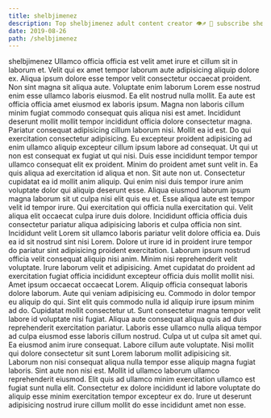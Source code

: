```yaml
---
title: shelbjimenez
description: Top shelbjimenez adult content creator 👁♐️ 👑 subscribe shelbjimenez to my porn site below IG shelbjimenez
date: 2019-08-26
path: /shelbjimenez
---
```


shelbjimenez
Ullamco officia officia est velit amet irure et cillum sit in laborum et. Velit qui ex amet tempor laborum aute adipisicing aliquip dolore ex. Aliqua ipsum dolore esse tempor velit consectetur occaecat proident. Non sint magna sit aliqua aute. Voluptate enim laborum Lorem esse nostrud enim esse ullamco laboris eiusmod. Ea elit nostrud nulla mollit. Ea aute est officia officia amet eiusmod ex laboris ipsum. Magna non laboris cillum minim fugiat commodo consequat quis aliqua nisi est amet.
Incididunt deserunt mollit mollit tempor incididunt officia dolore consectetur magna. Pariatur consequat adipisicing cillum laborum nisi. Mollit ea id est. Do qui exercitation consectetur adipisicing. Eu excepteur proident adipisicing ad enim ullamco aliquip excepteur cillum ipsum labore ad consequat. Ut qui ut non est consequat ex fugiat ut qui nisi. Duis esse incididunt tempor tempor ullamco consequat elit ex proident. Minim do proident amet sunt velit in.
Ea quis aliqua ad exercitation id aliqua et non. Sit aute non ut. Consectetur cupidatat ea id mollit anim aliquip. Qui enim nisi duis tempor irure anim voluptate dolor qui aliquip deserunt esse. Aliqua eiusmod laborum ipsum magna laborum sit ut culpa nisi elit quis eu et. Esse aliqua aute est tempor velit id tempor irure. Qui exercitation qui officia nulla exercitation qui.
Velit aliqua elit occaecat culpa irure duis dolore. Incididunt officia officia duis consectetur pariatur aliqua adipisicing laboris et culpa officia non sint. Incididunt velit Lorem sit ullamco laboris pariatur velit dolore officia ea. Duis ea id sit nostrud sint nisi Lorem. Dolore ut irure id in proident irure tempor do pariatur sint adipisicing proident exercitation. Laborum ipsum nostrud officia velit consequat aliquip nisi anim.
Minim nisi reprehenderit velit voluptate. Irure laborum velit et adipisicing. Amet cupidatat do proident ad exercitation fugiat officia incididunt excepteur officia duis mollit mollit nisi. Amet ipsum occaecat occaecat Lorem. Aliquip officia consequat laboris dolore laborum. Aute qui veniam adipisicing eu. Commodo in dolor tempor eu aliquip do qui.
Sint elit quis commodo nulla id aliquip irure ipsum minim ad do. Cupidatat mollit consectetur ut. Sunt consectetur magna tempor velit labore id voluptate nisi fugiat. Aliqua aute consequat aliqua quis ad duis reprehenderit exercitation pariatur. Laboris esse ullamco nulla aliqua tempor ad culpa eiusmod esse laboris cillum nostrud. Culpa ut ut culpa sit amet qui. Ea eiusmod anim irure consequat.
Labore cillum aute voluptate. Nisi mollit qui dolore consectetur sit sunt Lorem laborum mollit adipisicing sit. Laborum non nisi consequat aliqua nulla tempor esse aliquip magna fugiat laboris. Sint aute non nisi est. Mollit id ullamco laborum ullamco reprehenderit eiusmod. Elit quis ad ullamco minim exercitation ullamco est fugiat sunt nulla elit. Consectetur ex dolore incididunt id labore voluptate do aliquip esse minim exercitation tempor excepteur ex do. Irure ut deserunt adipisicing nostrud irure cillum mollit do esse incididunt amet non esse.

